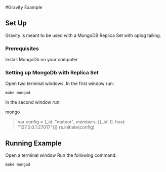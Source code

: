 #Gravity Example

## Set Up

Gravity is meant to be used with a MongoDB Replica Set with oplog tailing.

### Prerequisites 

Install MongoDb on your computer

### Setting up MongoDb with Replica Set

Open two terminal windows. 
In the first window run:

    make mongod

In the second window run:

  mongo
  > var config = {_id: "meteor", members: [{_id: 0, host: "127.0.0.1:27017"}]}
  > rs.initiate(config)

## Running Example

Open a terminal window
Run the following command:

    make mongod
